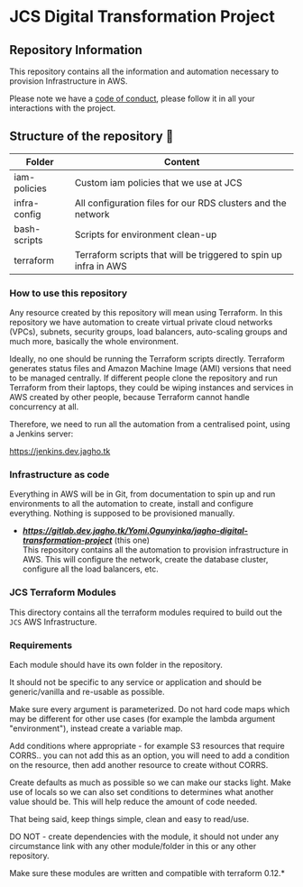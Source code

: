 # JCS Digital Transformation Project

## Repository Information

This repository contains all the information and automation necessary to provision Infrastructure in AWS.

Please note we have a [code of conduct](CODE_OF_CONDUCT.md), please follow it in all your interactions with the project.

## Structure of the repository :card_index:

| Folder | Content |
| ------ | ------- |
| iam-policies | Custom iam policies that we use at JCS |
| infra-config | All configuration files for our RDS clusters and the network |
| bash-scripts | Scripts for environment clean-up |
| terraform | Terraform scripts that will be triggered to spin up infra in AWS  |

### How to use this repository

Any resource created by this repository will mean using Terraform. In this repository we have automation to create 
virtual private cloud networks (VPCs), subnets, security groups, load balancers, auto-scaling groups and much more,
basically the whole environment.

Ideally, no one should be running the Terraform scripts directly. Terraform generates status files and Amazon Machine
Image (AMI) versions that need to be managed centrally. If different people clone the repository and run Terraform from their
laptops, they could be wiping instances and services in AWS created by other people, because Terraform cannot handle
concurrency at all.

Therefore, we need to run all the automation from a centralised point, using a Jenkins server:

https://jenkins.dev.jagho.tk

### Infrastructure as code

Everything in AWS will be in Git, from documentation to spin up and run environments to all the automation to create,
install and configure everything. Nothing is supposed to be provisioned manually.

* **_https://gitlab.dev.jagho.tk/Yomi.Ogunyinka/jagho-digital-transformation-project_** (this one)<br/>
This repository contains all the automation to provision infrastructure in AWS. This will configure the network,
create the database cluster, configure all the load balancers, etc.

### JCS Terraform Modules

This directory contains all the terraform modules required to build out the `JCS` AWS Infrastructure.

### Requirements

Each module should have its own folder in the repository.

It should not be specific to any service or application and should be generic/vanilla and re-usable as possible.

Make sure every argument is parameterized. Do not hard code maps which may be different for other use cases (for example the lambda argument "environment"), instead create a variable map.

Add conditions where appropriate - for example S3 resources that require CORRS.. you can not add this as an option, you will need to add a condition on the resource, then add another resource to create without CORRS.

Create defaults as much as possible so we can make our stacks light. Make use of locals so we can also set conditions to determines what another value should be. This will help reduce the amount of code needed.

That being said, keep things simple, clean and easy to read/use.

DO NOT - create dependencies with the module, it should not under any circumstance link with any other module/folder in this or any other repository.

Make sure these modules are written and compatible with terraform 0.12.*
